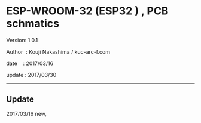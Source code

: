 ﻿# ESP-WROOM-32 (ESP32 ) , PCB schmatics

 Version: 1.0.1

 Author  : Kouji Nakashima / kuc-arc-f.com

 date    : 2017/03/16


 update : 2017/03/30
***

## Update
 2017/03/16 new,



